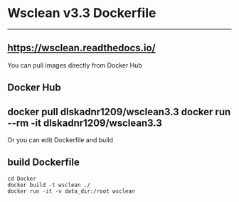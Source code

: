 # Wsclean v3.3 Dockerfile
---------------------
https://wsclean.readthedocs.io/  
--------------------
You can pull images directly from Docker Hub
## Docker Hub
docker pull dlskadnr1209/wsclean3.3
docker run --rm -it dlskadnr1209/wsclean3.3
-------------------
Or you can edit Dockerfile and build
## build Dockerfile
```
cd Docker
docker build -t wsclean ./
docker run -it -v data_dir:/root wsclean
```
